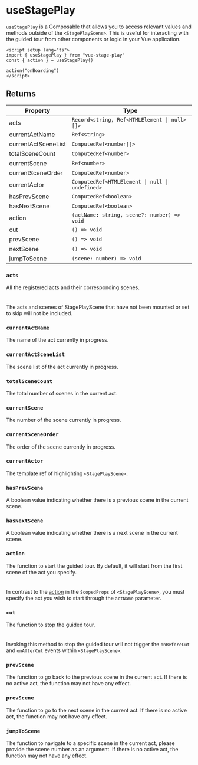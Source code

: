 # useStagePlay

`useStagePlay` is a Composable that allows you to access relevant values and methods outside of the `<StagePlayScene>`. This is useful for interacting with the guided tour from other components or logic in your Vue application.

``` vue
<script setup lang="ts">
import { useStagePlay } from "vue-stage-play"
const { action } = useStagePlay()

action("onBoarding")
</script>
```

## Returns 

| Property            | Type                                            |
| ------------------- | ----------------------------------------------- |
| acts                | `Record<string, Ref<HTMLElement \| null>[]>`    |
| currentActName      | `Ref<string>`                                   |
| currentActSceneList | `ComputedRef<number[]>`                         |
| totalSceneCount     | `ComputedRef<number>`                           |
| currentScene        | `Ref<number>`                                   |
| currentSceneOrder   | `ComputedRef<number>`                           |
| currentActor        | `ComputedRef<HTMLElement \| null \| undefined>` |
| hasPrevScene        | `ComputedRef<boolean>`                          |
| hasNextScene        | `ComputedRef<boolean>`                          |
| action              | `(actName: string, scene?: number) => void`     |
| cut                 | `() => void`                                    |
| prevScene           | `() => void`                                    |
| nextScene           | `() => void`                                    |
| jumpToScene         | `(scene: number) => void`                       |

### `acts`

All the registered acts and their corresponding scenes.

<div class="tip custom-block" style="padding-top: 8px">

The acts and scenes of StagePlayScene that have not been mounted or set to skip will not be included.

</div>

### `currentActName`

The name of the act currently in progress.

### `currentActSceneList`

The scene list of the act currently in progress.

### `totalSceneCount`

The total number of scenes in the current act.

### `currentScene`

The number of the scene currently in progress.

### `currentSceneOrder`

The order of the scene currently in progress.

### `currentActor`

The template ref of highlighting `<StagePlayScene>`.

### `hasPrevScene`

A boolean value indicating whether there is a previous scene in the current scene.

### `hasNextScene`

A boolean value indicating whether there is a next scene in the current scene.

### `action`

The function to start the guided tour. By default, it will start from the first scene of the act you specify.

<div class="tip custom-block" style="padding-top: 8px">

In contrast to the [action](./stage-play-scene.md#action) in the `ScopedProps` of `<StagePlayScene>`, you must specify the act you wish to start through the `actName` parameter.

</div>

### `cut`

The function to stop the guided tour.

<div class="tip custom-block" style="padding-top: 8px">

Invoking this method to stop the guided tour will not trigger the `onBeforeCut` and `onAfterCut` events within `<StagePlayScene>`.

</div>

### `prevScene`

The function to go back to the previous scene in the current act. If there is no active act, the function may not have any effect.

### `prevScene`

The function to go to the next scene in the current act. If there is no active act, the function may not have any effect.

### `jumpToScene`

The function to navigate to a specific scene in the current act, please provide the scene number as an argument. If there is no active act, the function may not have any effect.